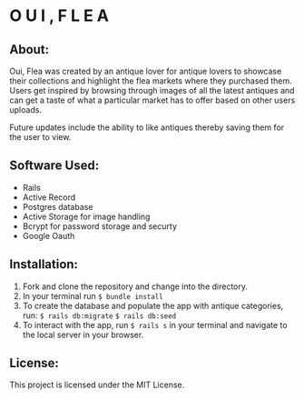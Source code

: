 # O U I ,  F L E A 
## About:
Oui, Flea was created by an antique lover for antique lovers to showcase their collections and highlight the flea markets where they purchased them. Users get inspired by browsing through images of all the latest antiques and can get a taste of what a particular market has to offer based on other users uploads. 

Future updates include the ability to like antiques thereby saving them for the user to view. 

## Software Used:
* Rails
* Active Record
* Postgres database
* Active Storage for image handling
* Bcrypt for password storage and securty
* Google Oauth

## Installation:
1. Fork and clone the repository and change into the directory.
2. In your terminal run 
    ```$ bundle install```
3. To create the database and populate the app with antique categories, run: 
    ```$ rails db:migrate```
    ```$ rails db:seed```
4. To interact with the app, run ```$ rails s``` in your terminal and navigate to the local server in your browser.

## License:
This project is licensed under the MIT License.